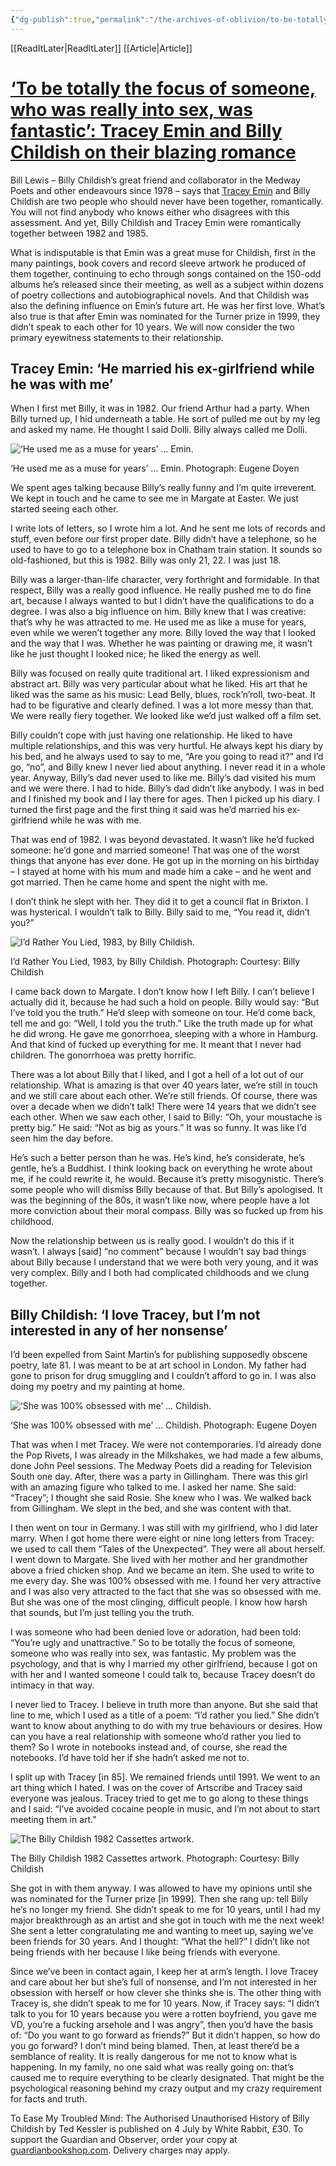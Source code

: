 ```yaml
---
{"dg-publish":true,"permalink":"/the-archives-of-oblivion/to-be-totally-the-focus-of-someone-who-was-really-into-sex-was-fantastic-tracey-emin-and-billy-childish-on-their-blazing-romance/"}
---
```


[[ReadItLater\|ReadItLater]] [[Article\|Article]]

# [‘To be totally the focus of someone, who was really into sex, was fantastic’: Tracey Emin and Billy Childish on their blazing romance](https://www.theguardian.com/music/article/2024/jul/03/tracey-emin-billy-childish-romance-biography?utm_source=dlvr.it&utm_medium=facebook)

Bill Lewis – Billy Childish’s great friend and collaborator in the Medway Poets and other endeavours since 1978 – says that [Tracey Emin](https://www.theguardian.com/artanddesign/emin) and Billy Childish are two people who should never have been together, romantically. You will not find anybody who knows either who disagrees with this assessment. And yet, Billy Childish and Tracey Emin were romantically together between 1982 and 1985.

What is indisputable is that Emin was a great muse for Childish, first in the many paintings, book covers and record sleeve artwork he produced of them together, continuing to echo through songs contained on the 150-odd albums he’s released since their meeting, as well as a subject within dozens of poetry collections and autobiographical novels. And that Childish was also the defining influence on Emin’s future art. He was her first love. What’s also true is that after Emin was nominated for the Turner prize in 1999, they didn’t speak to each other for 10 years. We will now consider the two primary eyewitness statements to their relationship.

## Tracey Emin: ‘He married his ex-girlfriend while he was with me’

When I first met Billy, it was in 1982. Our friend Arthur had a party. When Billy turned up, I hid underneath a table. He sort of pulled me out by my leg and asked my name. He thought I said Dolli. Billy always called me Dolli.

![‘He used me as a muse for years’ … Emin.](https://i.guim.co.uk/img/media/5632581e4167e311fc1041d76e2be837ce412a64/0_0_7198_11997/master/7198.jpg?width=445&dpr=1&s=none)

‘He used me as a muse for years’ … Emin. Photograph: Eugene Doyen

We spent ages talking because Billy’s really funny and I’m quite irreverent. We kept in touch and he came to see me in Margate at Easter. We just started seeing each other.

I write lots of letters, so I wrote him a lot. And he sent me lots of records and stuff, even before our first proper date. Billy didn’t have a telephone, so he used to have to go to a telephone box in Chatham train station. It sounds so old-fashioned, but this is 1982. Billy was only 21, 22. I was just 18.

Billy was a larger-than-life character, very forthright and formidable. In that respect, Billy was a really good influence. He really pushed me to do fine art, because I always wanted to but I didn’t have the qualifications to do a degree. I was also a big influence on him. Billy knew that I was creative: that’s why he was attracted to me. He used me as like a muse for years, even while we weren’t together any more. Billy loved the way that I looked and the way that I was. Whether he was painting or drawing me, it wasn’t like he just thought I looked nice; he liked the energy as well.

Billy was focused on really quite traditional art. I liked expressionism and abstract art. Billy was very particular about what he liked. His art that he liked was the same as his music: Lead Belly, blues, rock’n’roll, two-beat. It had to be figurative and clearly defined. I was a lot more messy than that. We were really fiery together. We looked like we’d just walked off a film set.

Billy couldn’t cope with just having one relationship. He liked to have multiple relationships, and this was very hurtful. He always kept his diary by his bed, and he always used to say to me, “Are you going to read it?” and I’d go, “no”, and Billy knew I never lied about anything. I never read it in a whole year. Anyway, Billy’s dad never used to like me. Billy’s dad visited his mum and we were there. I had to hide. Billy’s dad didn’t like anybody. I was in bed and I finished my book and I lay there for ages. Then I picked up his diary. I turned the first page and the first thing it said was he’d married his ex-girlfriend while he was with me.

That was end of 1982. I was beyond devastated. It wasn’t like he’d fucked someone: he’d gone and married someone! That was one of the worst things that anyone has ever done. He got up in the morning on his birthday – I stayed at home with his mum and made him a cake – and he went and got married. Then he came home and spent the night with me.

I don’t think he slept with her. They did it to get a council flat in Brixton. I was hysterical. I wouldn’t talk to Billy. Billy said to me, “You read it, didn’t you?”

![I’d Rather You Lied, 1983, by Billy Childish.](https://i.guim.co.uk/img/media/632c290153f32231f82861b6ff20db4cbe00eaa6/77_72_271_565/master/271.jpg?width=120&dpr=1&s=none)

I’d Rather You Lied, 1983, by Billy Childish. Photograph: Courtesy: Billy Childish

I came back down to Margate. I don’t know how I left Billy. I can’t believe I actually did it, because he had such a hold on people. Billy would say: “But I’ve told you the truth.” He’d sleep with someone on tour. He’d come back, tell me and go: “Well, I told you the truth.” Like the truth made up for what he did wrong. He gave me gonorrhoea, sleeping with a whore in Hamburg. And that kind of fucked up everything for me. It meant that I never had children. The gonorrhoea was pretty horrific.

There was a lot about Billy that I liked, and I got a hell of a lot out of our relationship. What is amazing is that over 40 years later, we’re still in touch and we still care about each other. We’re still friends. Of course, there was over a decade when we didn’t talk! There were 14 years that we didn’t see each other. When we saw each other, I said to Billy: “Oh, your moustache is pretty big.” He said: “Not as big as yours.” It was so funny. It was like I’d seen him the day before.

He’s such a better person than he was. He’s kind, he’s considerate, he’s gentle, he’s a Buddhist. I think looking back on everything he wrote about me, if he could rewrite it, he would. Because it’s pretty misogynistic. There’s some people who will dismiss Billy because of that. But Billy’s apologised. It was the beginning of the 80s, it wasn’t like now, where people have a lot more conviction about their moral compass. Billy was so fucked up from his childhood.

Now the relationship between us is really good. I wouldn’t do this if it wasn’t. I always \[said\] “no comment” because I wouldn’t say bad things about Billy because I understand that we were both very young, and it was very complex. Billy and I both had complicated childhoods and we clung together.

## Billy Childish: ‘I love Tracey, but I’m not interested in any of her nonsense’

I’d been expelled from Saint Martin’s for publishing supposedly obscene poetry, late 81. I was meant to be at art school in London. My father had gone to prison for drug smuggling and I couldn’t afford to go in. I was also doing my poetry and my painting at home.

![‘She was 100% obsessed with me’ … Childish.](https://i.guim.co.uk/img/media/366035273493f831df1ca66fc830b4fb66d4648b/7_0_11983_7198/master/11983.jpg?width=445&dpr=1&s=none)

‘She was 100% obsessed with me’ … Childish. Photograph: Eugene Doyen

That was when I met Tracey. We were not contemporaries. I’d already done the Pop Rivets, I was already in the Milkshakes, we had made a few albums, done John Peel sessions. The Medway Poets did a reading for Television South one day. After, there was a party in Gillingham. There was this girl with an amazing figure who talked to me. I asked her name. She said: “Tracey”; I thought she said Rosie. She knew who I was. We walked back from Gillingham. We slept in the bed, and she was content with that.

I then went on tour in Germany. I was still with my girlfriend, who I did later marry. When I got home there were eight or nine long letters from Tracey: we used to call them “Tales of the Unexpected”. They were all about herself. I went down to Margate. She lived with her mother and her grandmother above a fried chicken shop. And we became an item. She used to write to me every day. She was 100% obsessed with me. I found her very attractive and I was also very attracted to the fact that she was so obsessed with me. But she was one of the most clinging, difficult people. I know how harsh that sounds, but I’m just telling you the truth.

I was someone who had been denied love or adoration, had been told: “You’re ugly and unattractive.” So to be totally the focus of someone, someone who was really into sex, was fantastic. My problem was the psychology, and that is why I married my other girlfriend, because I got on with her and I wanted someone I could talk to, because Tracey doesn’t do intimacy in that way.

I never lied to Tracey. I believe in truth more than anyone. But she said that line to me, which I used as a title of a poem: “I’d rather you lied.” She didn’t want to know about anything to do with my true behaviours or desires. How can you have a real relationship with someone who’d rather you lied to them? So I wrote in notebooks instead and, of course, she read the notebooks. I’d have told her if she hadn’t asked me not to.

I split up with Tracey \[in 85\]. We remained friends until 1991. We went to an art thing which I hated. I was on the cover of Artscribe and Tracey said everyone was jealous. Tracey tried to get me to go along to these things and I said: “I’ve avoided cocaine people in music, and I’m not about to start meeting them in art.”

![The Billy Childish 1982 Cassettes artwork.](https://i.guim.co.uk/img/media/7a96faa05914c6c3cc943c162742176e90fddb74/0_0_500_500/master/500.jpg?width=445&dpr=1&s=none)

The Billy Childish 1982 Cassettes artwork. Photograph: Courtesy: Billy Childish

She got in with them anyway. I was allowed to have my opinions until she was nominated for the Turner prize \[in 1999\]*.* Then she rang up: tell Billy he’s no longer my friend. She didn’t speak to me for 10 years, until I had my major breakthrough as an artist and she got in touch with me the next week! She sent a letter congratulating me and wanting to meet up, saying we’ve been friends for 30 years. And I thought: “What the hell?” I didn’t like not being friends with her because I like being friends with everyone.

Since we’ve been in contact again, I keep her at arm’s length. I love Tracey and care about her but she’s full of nonsense, and I’m not interested in her obsession with herself or how clever she thinks she is. The other thing with Tracey is, she didn’t speak to me for 10 years. Now, if Tracey says: “I didn’t talk to you for 10 years because you were a rotten boyfriend, you gave me VD, you’re a fucking arsehole and I was angry”, then you’d have the basis of: “Do you want to go forward as friends?” But it didn’t happen, so how do you go forward? I don’t mind being blamed. Then, at least there’d be a semblance of reality. It is really dangerous for me not to know what is happening. In my family, no one said what was really going on: that’s caused me to require everything to be clearly designated. That might be the psychological reasoning behind my crazy output and my crazy requirement for facts and truth.

To Ease My Troubled Mind: The Authorised Unauthorised History of Billy Childish by Ted Kessler is published on 4 July by White Rabbit, £30. To support the Guardian and Observer, order your copy at [guardianbookshop.com](https://www.guardianbookshop.com/to-ease-my-troubled-mind-9781399615532?utm_source=editoriallink&utm_medium=merch&utm_campaign=article). Delivery charges may apply.